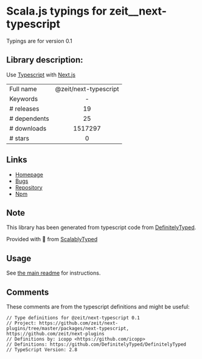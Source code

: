 
# Scala.js typings for zeit__next-typescript

Typings are for version 0.1

## Library description:
Use [Typescript](https://www.typescriptlang.org/) with [Next.js](https://github.com/zeit/next.js)

|                    |                 |
| ------------------ | :-------------: |
| Full name          | @zeit/next-typescript |
| Keywords           | - |
| # releases         | 19 |
| # dependents       | 25 |
| # downloads        | 1517297 |
| # stars            | 0 |

## Links
- [Homepage](https://github.com/zeit/next-plugins#readme)
- [Bugs](https://github.com/zeit/next-plugins/issues)
- [Repository](https://github.com/zeit/next-plugins)
- [Npm](https://www.npmjs.com/package/%40zeit%2Fnext-typescript)
    


## Note
This library has been generated from typescript code from [DefinitelyTyped](https://definitelytyped.org).

Provided with :purple_heart: from [ScalablyTyped](https://github.com/oyvindberg/ScalablyTyped)

## Usage
See [the main readme](../../readme.md) for instructions.

## Comments

These comments are from the typescript definitions and might be useful:
```
// Type definitions for @zeit/next-typescript 0.1
// Project: https://github.com/zeit/next-plugins/tree/master/packages/next-typescript, https://github.com/zeit/next-plugins
// Definitions by: icopp <https://github.com/icopp>
// Definitions: https://github.com/DefinitelyTyped/DefinitelyTyped
// TypeScript Version: 2.8

```

